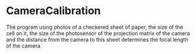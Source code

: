 # CameraCalibration
The program using photos of a checkered sheet of paper, the size of the cell on it, the size of the photosensor of the projection matrix of the camera and the distance from the camera to this sheet determines the focal length of the camera
